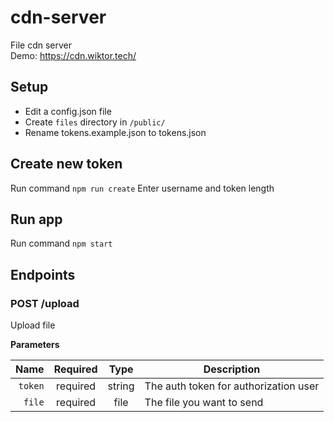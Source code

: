 # cdn-server
File cdn server <br>
Demo: https://cdn.wiktor.tech/

## Setup
 - Edit a config.json file
 - Create ``files`` directory in ``/public/``
 - Rename tokens.example.json to tokens.json

## Create new token
Run command ``npm run create``
Enter username and token length

## Run app
Run command ``npm start``

## Endpoints

### POST /upload
Upload file

**Parameters**

|          Name | Required |  Type   | Description                                                                                                                                                           |
| -------------:|:--------:|:-------:| --------------------------------------------------------------------------------------------------------------------------------------------------------------------- |
|     `token` | required | string  | The auth token for authorization user                                                                     |
|     `file` | required | file  | The file you want to send                                                                   |
